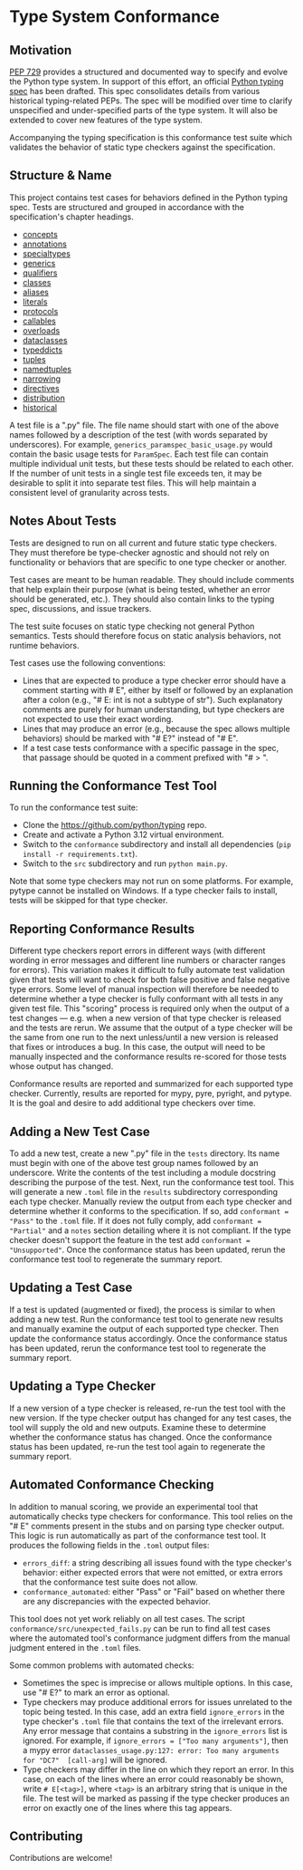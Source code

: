 # Type System Conformance

## Motivation

[PEP 729](https://peps.python.org/pep-0729/) provides a structured and documented way to specify and evolve the Python type system. In support of this effort, an official [Python typing spec](https://github.com/python/typing/tree/main/docs/spec) has been drafted. This spec consolidates details from various historical typing-related PEPs. The spec will be modified over time to clarify unspecified and under-specified parts of the type system. It will also be extended to cover new features of the type system.

Accompanying the typing specification is this conformance test suite which validates the behavior of static type checkers against the specification.

## Structure & Name

This project contains test cases for behaviors defined in the Python typing spec. Tests are structured and grouped in accordance with the specification's chapter headings.

* [concepts](https://typing.readthedocs.io/en/latest/spec/concepts.html)
* [annotations](https://typing.readthedocs.io/en/latest/spec/annotations.html)
* [specialtypes](https://typing.readthedocs.io/en/latest/spec/special-types.html)
* [generics](https://typing.readthedocs.io/en/latest/spec/generics.html)
* [qualifiers](https://typing.readthedocs.io/en/latest/spec/qualifiers.html)
* [classes](https://typing.readthedocs.io/en/latest/spec/class-compat.html)
* [aliases](https://typing.readthedocs.io/en/latest/spec/aliases.html)
* [literals](https://typing.readthedocs.io/en/latest/spec/literal.html)
* [protocols](https://typing.readthedocs.io/en/latest/spec/protocol.html)
* [callables](https://typing.readthedocs.io/en/latest/spec/callables.html)
* [overloads](https://typing.readthedocs.io/en/latest/spec/overload.html)
* [dataclasses](https://typing.readthedocs.io/en/latest/spec/dataclasses.html)
* [typeddicts](https://typing.readthedocs.io/en/latest/spec/typeddict.html)
* [tuples](https://typing.readthedocs.io/en/latest/spec/tuples.html)
* [namedtuples](https://typing.readthedocs.io/en/latest/spec/namedtuples.html)
* [narrowing](https://typing.readthedocs.io/en/latest/spec/narrowing.html)
* [directives](https://typing.readthedocs.io/en/latest/spec/directives.html)
* [distribution](https://typing.readthedocs.io/en/latest/spec/distributing.html)
* [historical](https://typing.readthedocs.io/en/latest/spec/historical.html)

A test file is a ".py" file. The file name should start with one of the above names followed by a description of the test (with words separated by underscores). For example, `generics_paramspec_basic_usage.py` would contain the basic usage tests for `ParamSpec`. Each test file can contain multiple individual unit tests, but these tests should be related to each other. If the number of unit tests in a single test file exceeds ten, it may be desirable to split it into separate test files. This will help maintain a consistent level of granularity across tests.

## Notes About Tests

Tests are designed to run on all current and future static type checkers. They must therefore be type-checker agnostic and should not rely on functionality or behaviors that are specific to one type checker or another.

Test cases are meant to be human readable. They should include comments that help explain their purpose (what is being tested, whether an error should be generated, etc.). They should also contain links to the typing spec, discussions, and issue trackers.

The test suite focuses on static type checking not general Python semantics. Tests should therefore focus on static analysis behaviors, not runtime behaviors.

Test cases use the following conventions:

* Lines that are expected to produce a type checker error should have a comment starting with # E",
  either by itself or followed by an explanation after a colon (e.g., "# E: int is not a subtype
  of str"). Such explanatory comments are purely for human understanding, but type checkers are not
  expected to use their exact wording.
* Lines that may produce an error (e.g., because the spec allows multiple behaviors) should be
  marked with "# E?" instead of "# E".
* If a test case tests conformance with a specific passage in the spec, that passage should be
  quoted in a comment prefixed with "# > ".

## Running the Conformance Test Tool

To run the conformance test suite:
* Clone the https://github.com/python/typing repo.
* Create and activate a Python 3.12 virtual environment.
* Switch to the `conformance` subdirectory and install all dependencies (`pip install -r requirements.txt`).
* Switch to the `src` subdirectory and run `python main.py`.

Note that some type checkers may not run on some platforms. For example, pytype cannot be installed on Windows. If a type checker fails to install, tests will be skipped for that type checker.

## Reporting Conformance Results

Different type checkers report errors in different ways (with different wording in error messages and different line numbers or character ranges for errors). This variation makes it difficult to fully automate test validation given that tests will want to check for both false positive and false negative type errors. Some level of manual inspection will therefore be needed to determine whether a type checker is fully conformant with all tests in any given test file. This "scoring" process is required only when the output of a test changes — e.g. when a new version of that type checker is released and the tests are rerun. We assume that the output of a type checker will be the same from one run to the next unless/until a new version is released that fixes or introduces a bug. In this case, the output will need to be manually inspected and the conformance results re-scored for those tests whose output has changed.

Conformance results are reported and summarized for each supported type checker. Currently, results are reported for mypy, pyre, pyright, and pytype. It is the goal and desire to add additional type checkers over time.

## Adding a New Test Case

To add a new test, create a new ".py" file in the `tests` directory. Its name must begin with one of the above test group names followed by an underscore. Write the contents of the test including a module docstring describing the purpose of the test. Next, run the conformance test tool. This will generate a new `.toml` file in the `results` subdirectory corresponding each type checker. Manually review the output from each type checker and determine whether it conforms to the specification. If so, add `conformant = "Pass"` to the `.toml` file. If it does not fully comply, add `conformant = "Partial"` and a `notes` section detailing where it is not compliant. If the type checker doesn't support the feature in the test add `conformant = "Unsupported"`. Once the conformance status has been updated, rerun the conformance test tool to regenerate the summary report.

## Updating a Test Case

If a test is updated (augmented or fixed), the process is similar to when adding a new test. Run the conformance test tool to generate new results and manually examine the output of each supported type checker. Then update the conformance status accordingly. Once the conformance status has been updated, rerun the conformance test tool to regenerate the summary report.

## Updating a Type Checker

If a new version of a type checker is released, re-run the test tool with the new version. If the type checker output has changed for any test cases, the tool will supply the old and new outputs. Examine these to determine whether the conformance status has changed. Once the conformance status has been updated, re-run the test tool again to regenerate the summary report.

## Automated Conformance Checking

In addition to manual scoring, we provide an experimental tool that automatically checks type checkers for conformance. This tool relies on the "# E" comments present in the stubs and on parsing type checker output. This logic is run automatically as part of the conformance test tool. It produces the following fields in the `.toml` output files:

* `errors_diff`: a string describing all issues found with the type checker's behavior: either expected errors that were not emitted, or extra errors that the conformance test suite does not allow.
* `conformance_automated`: either "Pass" or "Fail" based on whether there are any discrepancies with the expected behavior.

This tool does not yet work reliably on all test cases. The script `conformance/src/unexpected_fails.py` can be run to find all test cases where the automated tool's conformance judgment differs from the manual judgment entered in the `.toml` files.

Some common problems with automated checks:

* Sometimes the spec is imprecise or allows multiple options. In this case, use "# E?" to mark an error as optional.
* Type checkers may produce additional errors for issues unrelated to the topic being tested. In this case, add an extra field `ignore_errors` in the type checker's `.toml` file that contains the text of the irrelevant errors. Any error message that contains a substring in the `ignore_errors` list is ignored. For example, if `ignore_errors = ["Too many arguments"]`, then a mypy error `dataclasses_usage.py:127: error: Too many arguments for "DC7"  [call-arg]` will be ignored.
* Type checkers may differ in the line on which they report an error. In this case, on each of the lines where an error could
  reasonably be shown, write `# E[<tag>]`, where `<tag>` is an arbitrary string that is unique in the file. The test will be marked as passing if the type checker produces an error on exactly one of the lines where this tag appears.

## Contributing

Contributions are welcome!
